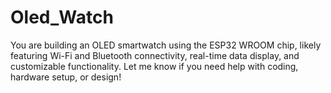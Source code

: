 # Oled_Watch
You are building an OLED smartwatch using the ESP32 WROOM chip, likely featuring Wi-Fi and Bluetooth connectivity, real-time data display, and customizable functionality. Let me know if you need help with coding, hardware setup, or design!
